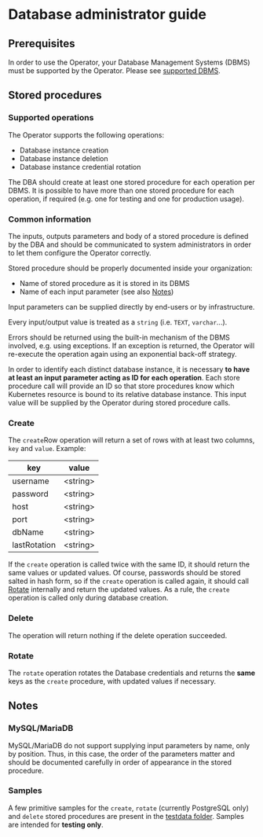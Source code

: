 # Database administrator guide
## Prerequisites
In order to use the Operator, your Database Management Systems (DBMS) must be supported by the Operator. 
Please see [supported DBMS](../README.md#supported-dbms).

## Stored procedures
### Supported operations
The Operator supports the following operations:
- Database instance creation
- Database instance deletion
- Database instance credential rotation

The DBA should create at least one stored procedure for each operation per DBMS. It is possible to have more than one 
stored procedure for each operation, if required (e.g. one for testing and one for production usage).

### Common information
The inputs, outputs parameters and body of a stored procedure is defined by the DBA and should be communicated to system 
administrators in order to let them configure the Operator correctly. 

Stored procedure should be properly documented inside your organization:
- Name of stored procedure as it is stored in its DBMS
- Name of each input parameter (see also [Notes](#Notes))

Input parameters can be supplied directly by end-users or by infrastructure.

Every input/output value is treated as a `string` (i.e. `TEXT`, `varchar`...).

Errors should be returned using the built-in mechanism of the DBMS involved, e.g. using exceptions. If an exception is returned,
the Operator will re-execute the operation again using an exponential back-off strategy.

In order to identify each distinct database instance, it is necessary **to have at least an input parameter 
acting as ID for each operation**. Each store procedure call will provide an ID so that store procedures know which 
Kubernetes resource is bound to its relative database instance. This input value will be supplied by the Operator during
stored procedure calls.

### Create
The `create`Row operation will return a set of rows with at least two columns, `key` and `value`. Example:

| key      	    | value    	|
|-------------- |----------	|
| username 	    | \<string>	|
| password 	    | \<string>	|
| host     	    | \<string>	|
| port     	    | \<string>	|
| dbName   	    | \<string>	|
| lastRotation  | \<string>	|

If the `create` operation is called twice with the same ID, it should return the same values or updated values.
Of course, passwords should be stored salted in hash form, so if the `create` operation is called again, it should
call [Rotate](#Rotate) internally and return the updated values. As a rule, the `create` operation is called only during 
database creation.

### Delete
The operation will return nothing if the delete operation succeeded.

### Rotate
The `rotate` operation rotates the Database credentials and returns the **same** keys as the `create` procedure, 
with updated values if necessary. 

## Notes
### MySQL/MariaDB
MySQL/MariaDB do not support supplying input parameters by name, only by position. Thus, in this case, the order of the
parameters matter and should be documented carefully in order of appearance in the stored procedure.

### Samples
A few primitive samples for the `create`, `rotate` (currently PostgreSQL only) and `delete` stored procedures are present in 
the [testdata folder](../testdata). Samples are intended for **testing only**.

